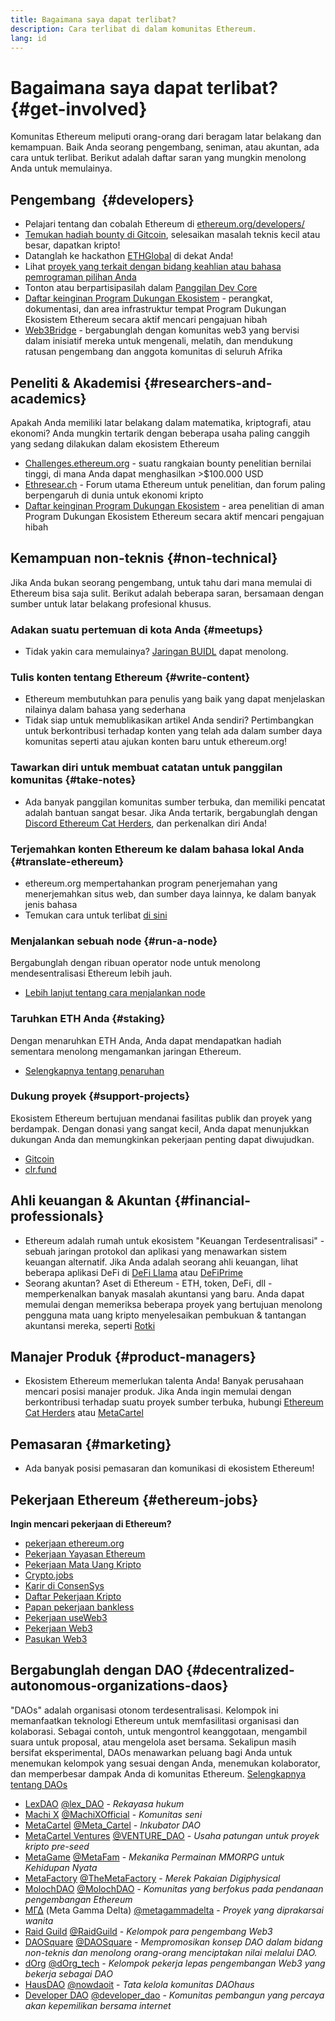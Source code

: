 ```yaml
---
title: Bagaimana saya dapat terlibat?
description: Cara terlibat di dalam komunitas Ethereum.
lang: id
---
```


# Bagaimana saya dapat terlibat? \{#get-involved}

Komunitas Ethereum meliputi orang-orang dari beragam latar belakang dan kemampuan. Baik Anda seorang pengembang, seniman, atau akuntan, ada cara untuk terlibat. Berikut adalah daftar saran yang mungkin menolong Anda untuk memulainya.

## Pengembang <Emoji text=":computer:" size={1} />‍ \{#developers}

- Pelajari tentang dan cobalah Ethereum di [ethereum.org/developers/](/developers/)
- [Temukan hadiah bounty di Gitcoin](https://gitcoin.co/), selesaikan masalah teknis kecil atau besar, dapatkan kripto!
- Datanglah ke hackathon [ETHGlobal](http://ethglobal.co/) di dekat Anda!
- Lihat [proyek yang terkait dengan bidang keahlian atau bahasa pemrograman pilihan Anda](/developers/docs/programming-languages/)
- Tonton atau berpartisipasilah dalam [Panggilan Dev Core](https://www.youtube.com/playlist?list=PLaM7G4Llrb7zfMXCZVEXEABT8OSnd4-7w)
- [Daftar keinginan Program Dukungan Ekosistem](https://esp.ethereum.foundation/wishlist/) - perangkat, dokumentasi, dan area infrastruktur tempat Program Dukungan Ekosistem Ethereum secara aktif mencari pengajuan hibah
- [Web3Bridge](https://www.web3bridge.com/) - bergabunglah dengan komunitas web3 yang bervisi dalam inisiatif mereka untuk mengenali, melatih, dan mendukung ratusan pengembang dan anggota komunitas di seluruh Afrika

## Peneliti & Akademisi <Emoji text=":mag:" size={1} /> \{#researchers-and-academics}

Apakah Anda memiliki latar belakang dalam matematika, kriptografi, atau ekonomi? Anda mungkin tertarik dengan beberapa usaha paling canggih yang sedang dilakukan dalam ekosistem Ethereum

- [Challenges.ethereum.org](https://challenges.ethereum.org/) - suatu rangkaian bounty penelitian bernilai tinggi, di mana Anda dapat menghasilkan >$100.000 USD
- [Ethresear.ch](https://ethresear.ch) - Forum utama Ethereum untuk penelitian, dan forum paling berpengaruh di dunia untuk ekonomi kripto
- [Daftar keinginan Program Dukungan Ekosistem](https://esp.ethereum.foundation/wishlist/) - area penelitian di aman Program Dukungan Ekosistem Ethereum secara aktif mencari pengajuan hibah

## Kemampuan non-teknis <Emoji text=":briefcase:" size={1} /> \{#non-technical}

Jika Anda bukan seorang pengembang, untuk tahu dari mana memulai di Ethereum bisa saja sulit. Berikut adalah beberapa saran, bersamaan dengan sumber untuk latar belakang profesional khusus.

### Adakan suatu pertemuan di kota Anda \{#meetups}

- Tidak yakin cara memulainya? [Jaringan BUIDL](https://consensys.net/developers/buidlnetwork/) dapat menolong.

### Tulis konten tentang Ethereum \{#write-content}

- Ethereum membutuhkan para penulis yang baik yang dapat menjelaskan nilainya dalam bahasa yang sederhana
- Tidak siap untuk memublikasikan artikel Anda sendiri? Pertimbangkan untuk berkontribusi terhadap konten yang telah ada dalam sumber daya komunitas seperti atau ajukan konten baru untuk ethereum.org!

### Tawarkan diri untuk membuat catatan untuk panggilan komunitas \{#take-notes}

- Ada banyak panggilan komunitas sumber terbuka, dan memiliki pencatat adalah bantuan sangat besar. Jika Anda tertarik, bergabunglah dengan [Discord Ethereum Cat Herders](https://discord.com/invite/Nz6rtfJ8Cu), dan perkenalkan diri Anda!

### Terjemahkan konten Ethereum ke dalam bahasa lokal Anda \{#translate-ethereum}

- ethereum.org mempertahankan program penerjemahan yang menerjemahkan situs web, dan sumber daya lainnya, ke dalam banyak jenis bahasa
- Temukan cara untuk terlibat [di sini](/contributing/translation-program)

### Menjalankan sebuah node \{#run-a-node}

Bergabunglah dengan ribuan operator node untuk menolong mendesentralisasi Ethereum lebih jauh.

- [Lebih lanjut tentang cara menjalankan node](/developers/docs/nodes-and-clients/run-a-node/)

### Taruhkan ETH Anda \{#staking}

Dengan menaruhkan ETH Anda, Anda dapat mendapatkan hadiah sementara menolong mengamankan jaringan Ethereum.

- [Selengkapnya tentang penaruhan](/staking/)

### Dukung proyek \{#support-projects}

Ekosistem Ethereum bertujuan mendanai fasilitas publik dan proyek yang berdampak. Dengan donasi yang sangat kecil, Anda dapat menunjukkan dukungan Anda dan memungkinkan pekerjaan penting dapat diwujudkan.

- [Gitcoin](https://gitcoin.co/fund)
- [clr.fund](https://clr.fund/#/about)

## Ahli keuangan & Akuntan <Emoji text=":chart_with_upwards_trend:" size={1} /> \{#financial-professionals}

- Ethereum adalah rumah untuk ekosistem "Keuangan Terdesentralisasi" - sebuah jaringan protokol dan aplikasi yang menawarkan sistem keuangan alternatif. Jika Anda adalah seorang ahli keuangan, lihat beberapa aplikasi DeFi di [DeFi Llama](https://defillama.com/) atau [DeFiPrime](https://defiprime.com)
- Seorang akuntan? Aset di Ethereum - ETH, token, DeFi, dll - memperkenalkan banyak masalah akuntansi yang baru. Anda dapat memulai dengan memeriksa beberapa proyek yang bertujuan menolong pengguna mata uang kripto menyelesaikan pembukuan & tantangan akuntansi mereka, seperti [Rotki](https://rotki.com/)

## Manajer Produk <Emoji text=":fountain_pen:" size={1} /> \{#product-managers}

- Ekosistem Ethereum memerlukan talenta Anda! Banyak perusahaan mencari posisi manajer produk. Jika Anda ingin memulai dengan berkontribusi terhadap suatu proyek sumber terbuka, hubungi [Ethereum Cat Herders](https://discord.com/invite/Nz6rtfJ8Cu) atau [MetaCartel](https://www.metacartel.org/)

## Pemasaran <Emoji text=":megaphone:" size={1} /> \{#marketing}

- Ada banyak posisi pemasaran dan komunikasi di ekosistem Ethereum!

## Pekerjaan Ethereum \{#ethereum-jobs}

**Ingin mencari pekerjaan di Ethereum?**

- [pekerjaan ethereum.org](/about/#open-jobs)
- [Pekerjaan Yayasan Ethereum](https://ethereum.bamboohr.com/jobs/)
- [Pekerjaan Mata Uang Kripto](https://cryptocurrencyjobs.co/ethereum/)
- [Crypto.jobs](https://crypto.jobs/)
- [Karir di ConsenSys](https://consensys.net/careers/)
- [Daftar Pekerjaan Kripto](https://cryptojobslist.com/ethereum-jobs)
- [Papan pekerjaan bankless](https://pallet.xyz/list/bankless/jobs)
- [Pekerjaan useWeb3](https://www.useweb3.xyz/jobs)
- [Pekerjaan Web3](https://web3.career)
- [Pasukan Web3](https://web3army.xyz/)

## Bergabunglah dengan DAO \{#decentralized-autonomous-organizations-daos}

"DAOs" adalah organisasi otonom terdesentralisasi. Kelompok ini memanfaatkan teknologi Ethereum untuk memfasilitasi organisasi dan kolaborasi. Sebagai contoh, untuk mengontrol keanggotaan, mengambil suara untuk proposal, atau mengelola aset bersama. Sekalipun masih bersifat eksperimental, DAOs menawarkan peluang bagi Anda untuk menemukan kelompok yang sesuai dengan Anda, menemukan kolaborator, dan memperbesar dampak Anda di komunitas Ethereum. [Selengkapnya tentang DAOs](/dao/)

- [LexDAO](https://lexdao.coop) [@lex_DAO](https://twitter.com/lex_DAO) - _Rekayasa hukum_
- [Machi X](https://machix.com) [@MachiXOfficial](https://twitter.com/MachiXOfficial) - _Komunitas seni_
- [MetaCartel](https://metacartel.org) [@Meta_Cartel](https://twitter.com/Meta_Cartel) - _Inkubator DAO_
- [MetaCartel Ventures](https://metacartel.xyz) [@VENTURE_DAO](https://twitter.com/VENTURE_DAO) - _Usaha patungan untuk proyek kripto pre-seed_
- [MetaGame](https://metagame.wtf) [@MetaFam](https://twitter.com/MetaFam) - _Mekanika Permainan MMORPG untuk Kehidupan Nyata_
- [MetaFactory](https://metafactory.ai) [@TheMetaFactory](https://twitter.com/TheMetaFactory) - _Merek Pakaian Digiphysical_
- [MolochDAO](https://molochdao.com) [@MolochDAO](https://twitter.com/MolochDAO) - _Komunitas yang berfokus pada pendanaan pengembangan Ethereum_
- [ΜΓΔ](https://metagammadelta.com/) (Meta Gamma Delta) [@metagammadelta](https://twitter.com/metagammadelta) - _Proyek yang diprakarsai wanita_
- [Raid Guild](https://raidguild.org) [@RaidGuild](https://twitter.com/RaidGuild) - _Kelompok para pengembang Web3_
- [DAOSquare](https://www.daosquare.io) [@DAOSquare](https://twitter.com/DAOSquare) - _Mempromosikan konsep DAO dalam bidang non-teknis dan menolong orang-orang menciptakan nilai melalui DAO._
- [dOrg](https://dOrg.tech) [@dOrg_tech](https://twitter.com/dOrg_tech) - _Kelompok pekerja lepas pengembangan Web3 yang bekerja sebagai DAO_
- [HausDAO](https://daohaus.club) [@nowdaoit](https://twitter.com/nowdaoit) - _Tata kelola komunitas DAOhaus_
- [Developer DAO](https://www.developerdao.com/) [@developer_dao](https://twitter.com/developer_dao) - _Komunitas pembangun yang percaya akan kepemilikan bersama internet_
